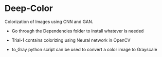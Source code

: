 # Deep-Color
Colorization of Images using CNN and GAN.

* Go through the Dependencies folder to install whatever is needed

* Trial-1 contains colorizing using Neural network in OpenCV

* to_Gray python script can be used to convert a color image to Grayscale
